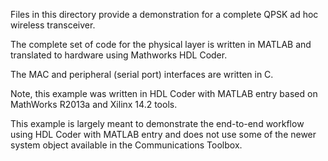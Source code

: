 Files in this directory provide a demonstration for a complete QPSK ad hoc wireless transceiver.

The complete set of code for the physical layer is written in MATLAB and translated to hardware using Mathworks HDL Coder. 

The MAC and peripheral (serial port) interfaces are written in C.

Note, this example was written in HDL Coder with MATLAB entry based on MathWorks R2013a and Xilinx 14.2 tools.

This example is largely meant to demonstrate the end-to-end workflow using HDL Coder with MATLAB entry and does not use some of the newer system object available in the Communications Toolbox.
